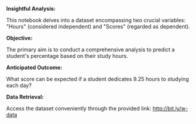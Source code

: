 **Insightful Analysis:**

This notebook delves into a dataset encompassing two crucial variables: "Hours" (considered independent) and "Scores" (regarded as dependent).

**Objective:**

The primary aim is to conduct a comprehensive analysis to predict a student's percentage based on their study hours.

**Anticipated Outcome:**

What score can be expected if a student dedicates 9.25 hours to studying each day?

**Data Retrieval:**

Access the dataset conveniently through the provided link: http://bit.ly/w-data

